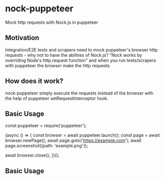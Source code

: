 # nock-puppeteer
Mock http requests with Nock.js in puppeteer

## Motivation
Integration/E2E tests and scrapers need to mock puppeteer's browser http requests - why not to have the abilities of Nock.js?
"Nock works by overriding Node's http.request function" and when you run tests/scrapers with puppeteer the *browser* make the http requests 

## How does it work?
nock-puppeteer simply execute the requests instead of the browser with the help of puppeteer setRequestInterceptor hook.


## Basic Usage
const puppeteer = require('puppeteer');
 
(async () => {
  const browser = await puppeteer.launch();
  const page = await browser.newPage();
  await page.goto('https://example.com');
  await page.screenshot({path: 'example.png'});
 
  await browser.close();
})();


## Basic Usage
